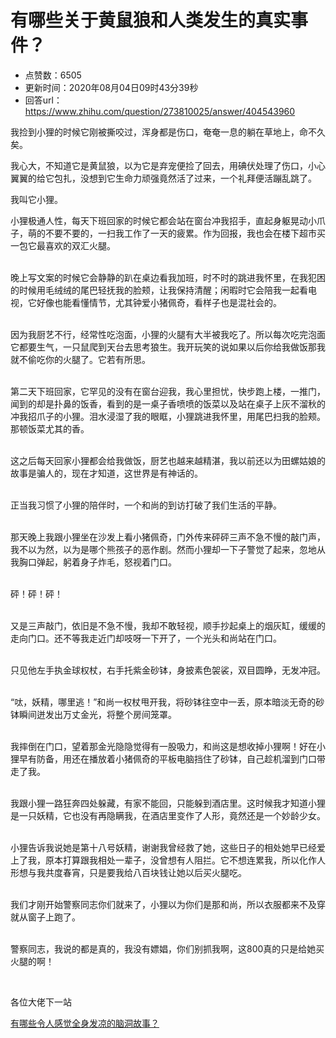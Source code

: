 # 有哪些关于黄鼠狼和人类发生的真实事件？
- 点赞数：6505
- 更新时间：2020年08月04日09时43分39秒
- 回答url：https://www.zhihu.com/question/273810025/answer/404543960
<body>
 <p data-pid="c2YBsZx3">我捡到小狸的时候它刚被撕咬过，浑身都是伤口，奄奄一息的躺在草地上，命不久矣。</p>
 <p data-pid="Ik6hN4Us">我心大，不知道它是黄鼠狼，以为它是弃宠便捡了回去，用碘伏处理了伤口，小心翼翼的给它包扎，没想到它生命力顽强竟然活了过来，一个礼拜便活蹦乱跳了。<br></p>
 <p data-pid="aVdZqLSu">我叫它小狸。<br></p>
 <p data-pid="RalC15ZN">小狸极通人性，每天下班回家的时候它都会站在窗台冲我招手，直起身躯晃动小爪子，萌的不要不要的，一扫我工作了一天的疲累。作为回报，我也会在楼下超市买一包它最喜欢的双汇火腿。</p>
 <p data-pid="K90NT6y7"><br>
  晚上写文案的时候它会静静的趴在桌边看我加班，时不时的跳进我怀里，在我犯困的时候用毛绒绒的尾巴轻抚我的脸颊，让我保持清醒；闲暇时它会陪我一起看电视，它好像也能看懂情节，尤其钟爱小猪佩奇，看样子也是混社会的。</p>
 <p data-pid="ApIaSuXo"><br>
  因为我厨艺不行，经常性吃泡面，小狸的火腿有大半被我吃了。所以每次吃完泡面它都要生气，一只鼠爬到天台去思考狼生。我开玩笑的说如果以后你给我做饭那我就不偷吃你的火腿了。它若有所思。</p>
 <p data-pid="iTe3dKmY"><br>
  第二天下班回家，它罕见的没有在窗台迎我，我心里担忧，快步跑上楼，一推门，闻到的却是扑鼻的饭香，看到的是一桌子香喷喷的饭菜以及站在桌子上灰不溜秋的冲我招爪子的小狸。泪水浸湿了我的眼眶，小狸跳进我怀里，用尾巴扫我的脸颊。那顿饭菜尤其的香。</p>
 <p data-pid="-8MbIkTH"><br>
  这之后每天回家小狸都会给我做饭，厨艺也越来越精湛，我以前还以为田螺姑娘的故事是骗人的，现在才知道，这世界是有神话的。</p>
 <p data-pid="OzooIwj4"><br>
  正当我习惯了小狸的陪伴时，一个和尚的到访打破了我们生活的平静。</p>
 <p data-pid="pV1PCJ9_"><br>
  那天晚上我跟小狸坐在沙发上看小猪佩奇，门外传来砰砰三声不急不慢的敲门声，我不以为然，以为是哪个熊孩子的恶作剧。然而小狸却一下子警觉了起来，忽地从我胸口弹起，躬着身子炸毛，怒视着门口。</p>
 <p data-pid="o2kIr8B_"><br>
  砰！砰！砰！</p>
 <p data-pid="vJTrU6gx"><br>
  又是三声敲门，依旧是不急不慢，我却不敢轻视，顺手抄起桌上的烟灰缸，缓缓的走向门口。还不等我走近门却吱呀一下开了，一个光头和尚站在门口。</p>
 <p data-pid="NJ3YyQYn"><br>
  只见他左手执金球权杖，右手托紫金砂钵，身披素色袈裟，双目圆睁，无发冲冠。</p>
 <p data-pid="GYe4w96H"><br>
  “呔，妖精，哪里逃！”和尚一权杖甩开我，将砂钵往空中一丢，原本暗淡无奇的砂钵瞬间迸发出万丈金光，将整个房间笼罩。</p>
 <p data-pid="9f1_SsMQ"><br>
  我摔倒在门口，望着那金光隐隐觉得有一股吸力，和尚这是想收掉小狸啊！好在小狸早有防备，用还在播放着小猪佩奇的平板电脑挡住了砂钵，自己趁机溜到门口带走了我。</p>
 <p data-pid="02tJ8Dcn"><br>
  我跟小狸一路狂奔四处躲藏，有家不能回，只能躲到酒店里。这时候我才知道小狸是一只妖精，它也没有再隐瞒我，在酒店里变作了人形，竟然还是一个妙龄少女。</p>
 <p data-pid="eq_aKnGw"><br>
  小狸告诉我说她是第十八号妖精，谢谢我曾经救了她，这些日子的相处她早已经爱上了我，原本打算跟我相处一辈子，没曾想有人阻拦。它不想连累我，所以化作人形想与我共度春宵，只是要我给八百块钱让她以后买火腿吃。</p>
 <p data-pid="OpMBw7nI"><br>
  我们才刚开始警察同志你们就来了，小狸以为你们是那和尚，所以衣服都来不及穿就从窗子上跑了。</p>
 <p data-pid="yK59Ef5H"><br>
  警察同志，我说的都是真的，我没有嫖娼，你们别抓我啊，这800真的只是给她买火腿的啊！</p>
 <p class="ztext-empty-paragraph"><br></p>
 <p data-pid="OeYkK4ew">各位大佬下一站</p><a data-draft-node="block" data-draft-type="link-card" href="https://www.zhihu.com/question/52492558/answer/429322121" class="internal">有哪些令人感觉全身发凉的脑洞故事？</a>
 <p></p>
</body>